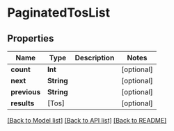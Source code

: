 # PaginatedTosList

## Properties
Name | Type | Description | Notes
------------ | ------------- | ------------- | -------------
**count** | **Int** |  | [optional] 
**next** | **String** |  | [optional] 
**previous** | **String** |  | [optional] 
**results** | [Tos] |  | [optional] 

[[Back to Model list]](../README.md#documentation-for-models) [[Back to API list]](../README.md#documentation-for-api-endpoints) [[Back to README]](../README.md)


